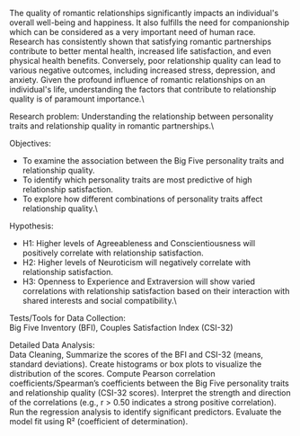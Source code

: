 The quality of romantic relationships significantly impacts an individual's overall well-being and happiness. It also fulfills the need for companionship which can be considered as a very important need of human race. Research has consistently shown that satisfying romantic partnerships contribute to better mental health, increased life satisfaction, and even physical health benefits. Conversely, poor relationship quality can lead to various negative outcomes, including increased stress, depression, and anxiety. Given the profound influence of romantic relationships on an individual's life, understanding the factors that contribute to relationship quality is of paramount importance.\

Research problem: Understanding the relationship between personality traits and relationship quality in romantic partnerships.\

Objectives:
- To examine the association between the Big Five personality traits and relationship quality.
- To identify which personality traits are most predictive of high relationship satisfaction.
- To explore how different combinations of personality traits affect relationship quality.\

Hypothesis: 
- H1: Higher levels of Agreeableness and Conscientiousness will positively correlate with relationship satisfaction. 
- H2: Higher levels of Neuroticism will negatively correlate with relationship satisfaction. 
- H3: Openness to Experience and Extraversion will show varied correlations with relationship satisfaction based on their interaction with shared interests and social compatibility.\

Tests/Tools for Data Collection:\
Big Five Inventory (BFI), Couples Satisfaction Index (CSI-32)
  
Detailed Data Analysis:\
Data Cleaning, Summarize the scores of the BFI and CSI-32 (means, standard deviations). Create histograms or box 
plots to visualize the distribution of the scores. Compute Pearson correlation coefficients/Spearman’s 
coefficients between the Big Five personality traits and relationship quality (CSI-32 scores). Interpret 
the strength and direction of the correlations (e.g., r > 0.50 indicates a strong positive correlation). Run 
the regression analysis to identify significant predictors. Evaluate the model fit using R² (coefficient of 
determination). 






